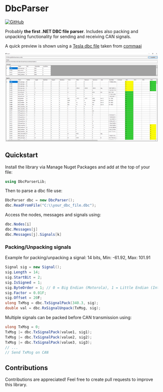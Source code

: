 
# DbcParser

[![GitHub](https://img.shields.io/github/license/dbcparser/dbcparser?color=%231281c0)](LICENSE)

Probably **the first .NET DBC file parser**. Includes also packing and unpacking functionality for sending and receiving CAN signals.

A quick preview is shown using a [Tesla dbc file](https://github.com/commaai/opendbc/blob/master/tesla_can.dbc) taken from [commaai](https://github.com/commaai/opendbc)

![Preview](/Docs/pics/dbcparser_preview.png)


## Quickstart

Install the library via Manage Nuget Packages and add at the top of your file:
```cs
using DbcParserLib;
```

Then to parse a dbc file use:
```cs
DbcParser dbc = new DbcParser();
dbc.ReadFromFile("C:\\your_dbc_file.dbc");
```

Access the nodes, messages and signals using:
```cs
dbc.Nodes[i]
dbc.Messages[j]
dbc.Messages[j].Signals[k]
```

### Packing/Unpacking signals

Example for packing/unpacking a signal: 14 bits, Min: -61.92, Max: 101.91
```cs
Signal sig = new Signal();
sig.Length = 14;
sig.StartBit = 2;
sig.IsSigned = 1;
sig.ByteOrder = 1; // 0 = Big Endian (Motorola), 1 = Little Endian (Intel)
sig.Factor = 0.01F;
sig.Offset = 20F;
ulong TxMsg = dbc.TxSignalPack(340.3, sig);
double val = dbc.RxSignalUnpack(TxMsg, sig);
```

Multiple signals can be packed before CAN transmission using:
```cs
ulong TxMsg = 0;
TxMsg |= dbc.TxSignalPack(value1, sig1);
TxMsg |= dbc.TxSignalPack(value2, sig2);
TxMsg |= dbc.TxSignalPack(value3, sig3);
// ...
// Send TxMsg on CAN
```

## Contributions

Contributions are appreciated! Feel free to create pull requests to improve this library.
